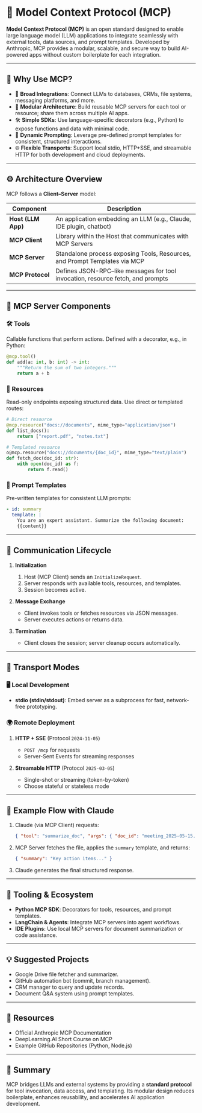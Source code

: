 # 🧠 Model Context Protocol (MCP)

**Model Context Protocol (MCP)** is an open standard designed to enable large language model (LLM) applications to integrate seamlessly with external tools, data sources, and prompt templates. Developed by Anthropic, MCP provides a modular, scalable, and secure way to build AI-powered apps without custom boilerplate for each integration.

---

## 📌 Why Use MCP?

* 🔌 **Broad Integrations**: Connect LLMs to databases, CRMs, file systems, messaging platforms, and more.
* 🧩 **Modular Architecture**: Build reusable MCP servers for each tool or resource; share them across multiple AI apps.
* 🛠️ **Simple SDKs**: Use language-specific decorators (e.g., Python) to expose functions and data with minimal code.
* 🧠 **Dynamic Prompting**: Leverage pre-defined prompt templates for consistent, structured interactions.
* 🌐 **Flexible Transports**: Support local stdio, HTTP+SSE, and streamable HTTP for both development and cloud deployments.

---

## ⚙️ Architecture Overview

MCP follows a **Client–Server** model:

| Component          | Description                                                                     |
| ------------------ | ------------------------------------------------------------------------------- |
| **Host (LLM App)** | An application embedding an LLM (e.g., Claude, IDE plugin, chatbot)             |
| **MCP Client**     | Library within the Host that communicates with MCP Servers                      |
| **MCP Server**     | Standalone process exposing Tools, Resources, and Prompt Templates via MCP      |
| **MCP Protocol**   | Defines JSON-RPC–like messages for tool invocation, resource fetch, and prompts |

---

## 🔌 MCP Server Components

### 🛠️ Tools

Callable functions that perform actions. Defined with a decorator, e.g., in Python:

```python
@mcp.tool()
def add(a: int, b: int) -> int:
    """Return the sum of two integers."""
    return a + b
```

### 📁 Resources

Read-only endpoints exposing structured data. Use direct or templated routes:

```python
# Direct resource
@mcp.resource("docs://documents", mime_type="application/json")
def list_docs():
    return ["report.pdf", "notes.txt"]

# Templated resource
o@mcp.resource("docs://documents/{doc_id}", mime_type="text/plain")
def fetch_doc(doc_id: str):
    with open(doc_id) as f:
        return f.read()
```

### 🧠 Prompt Templates

Pre-written templates for consistent LLM prompts:

```yaml
- id: summary
  template: |
    You are an expert assistant. Summarize the following document:
    {{content}}
```

---

## 🔁 Communication Lifecycle

1. **Initialization**

   1. Host (MCP Client) sends an `InitializeRequest`.
   2. Server responds with available tools, resources, and templates.
   3. Session becomes active.
2. **Message Exchange**

   * Client invokes tools or fetches resources via JSON messages.
   * Server executes actions or returns data.
3. **Termination**

   * Client closes the session; server cleanup occurs automatically.

---

## 🚀 Transport Modes

### 🖥️ Local Development

* **stdio (stdin/stdout)**: Embed server as a subprocess for fast, network-free prototyping.

### 🌍 Remote Deployment

1. **HTTP + SSE** (Protocol `2024-11-05`)

   * `POST /mcp` for requests
   * Server-Sent Events for streaming responses
2. **Streamable HTTP** (Protocol `2025-03-05`)

   * Single-shot or streaming (token-by-token)
   * Choose stateful or stateless mode

---

## 🔗 Example Flow with Claude

1. Claude (via MCP Client) requests:

   ```json
   { "tool": "summarize_doc", "args": { "doc_id": "meeting_2025-05-15.txt" } }
   ```
2. MCP Server fetches the file, applies the `summary` template, and returns:

   ```json
   { "summary": "Key action items..." }
   ```
3. Claude generates the final structured response.

---

## 🧰 Tooling & Ecosystem

* **Python MCP SDK**: Decorators for tools, resources, and prompt templates.
* **LangChain & Agents**: Integrate MCP servers into agent workflows.
* **IDE Plugins**: Use local MCP servers for document summarization or code assistance.

---

## 💡 Suggested Projects

* Google Drive file fetcher and summarizer.
* GitHub automation bot (commit, branch management).
* CRM manager to query and update records.
* Document Q\&A system using prompt templates.

---

## 📖 Resources

* Official Anthropic MCP Documentation
* DeepLearning.AI Short Course on MCP
* Example GitHub Repositories (Python, Node.js)

---

## 📝 Summary

MCP bridges LLMs and external systems by providing a **standard protocol** for tool invocation, data access, and templating. Its modular design reduces boilerplate, enhances reusability, and accelerates AI application development.
